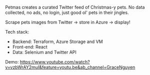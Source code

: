 Petmas creates a curated Twitter feed of Christmas-y pets. No data collected, no ads, no login, just good ol' pets in their jingles.

Scrape pets images from Twitter -> store in Azure -> display!

Tech stack: 
- Backend: Terraform, Azure Storage and VM
- Front-end: React
- Data: Selenium and Twitter API

Demo: https://www.youtube.com/watch?v=vzbWrAY2muI&feature=youtu.be&ab_channel=GraceNguyen

